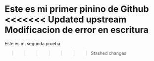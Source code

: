 Este es mi primer pinino de Github
<<<<<<< Updated upstream
Modificacion de error en escritura
=======
Este es mi segunda prueba
>>>>>>> Stashed changes
